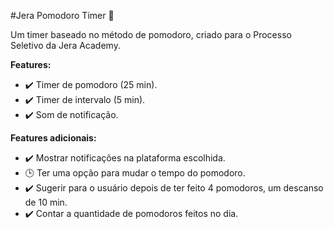 #Jera Pomodoro Timer :tomato:

Um timer baseado no método de pomodoro, criado para o Processo Seletivo da Jera Academy.

**Features:**
- :heavy_check_mark: Timer de pomodoro (25 min).
- :heavy_check_mark: Timer de intervalo (5 min).
- :heavy_check_mark: Som de notificação.

**Features adicionais:**
- :heavy_check_mark: Mostrar notificações na plataforma escolhida.
- :clock3: Ter uma opção para mudar o tempo do pomodoro.
- :heavy_check_mark: Sugerir para o usuário depois de ter feito 4 pomodoros, um descanso de 10 min.
- :heavy_check_mark: Contar a quantidade de pomodoros feitos no dia.
